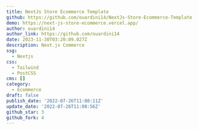 ```yaml
---
title: NextJs Store Ecommerce Template
github: https://github.com/ouardini14/NextJs-Store-Ecommerce-Template
demo: https://next-js-store-ecommerce.vercel.app/
author: ouardini14
author_link: https://github.com/ouardini14
date: 2023-11-30T03:20:09.027Z
description: Next.js Commerce
ssg:
  - Nextjs
css:
  - Tailwind
  - PostCSS
cms: []
category:
  - Ecommerce
draft: false
publish_date: '2022-07-26T11:08:11Z'
update_date: '2022-07-26T11:08:56Z'
github_star: 3
github_fork: 4
---
```

